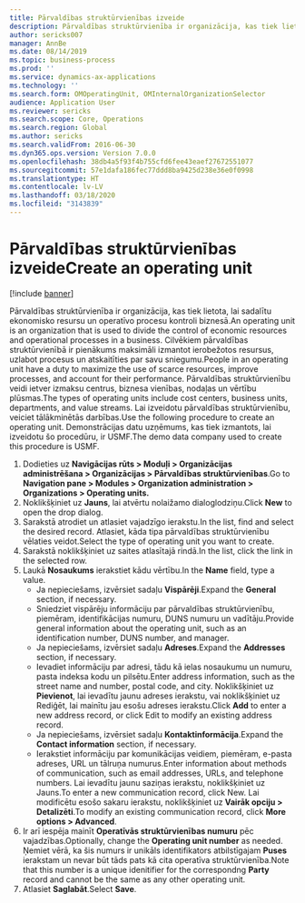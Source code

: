 ```yaml
---
title: Pārvaldības struktūrvienības izveide
description: Pārvaldības struktūrvienība ir organizācija, kas tiek lietota, lai sadalītu ekonomisko resursu un operatīvo procesu kontroli biznesā.
author: sericks007
manager: AnnBe
ms.date: 08/14/2019
ms.topic: business-process
ms.prod: ''
ms.service: dynamics-ax-applications
ms.technology: ''
ms.search.form: OMOperatingUnit, OMInternalOrganizationSelector
audience: Application User
ms.reviewer: sericks
ms.search.scope: Core, Operations
ms.search.region: Global
ms.author: sericks
ms.search.validFrom: 2016-06-30
ms.dyn365.ops.version: Version 7.0.0
ms.openlocfilehash: 38db4a5f93f4b755cfd6fee43eaef27672551077
ms.sourcegitcommit: 57e1dafa186fec77ddd8ba9425d238e36e0f0998
ms.translationtype: HT
ms.contentlocale: lv-LV
ms.lasthandoff: 03/18/2020
ms.locfileid: "3143839"
---
```

# <a name="create-an-operating-unit"></a><span data-ttu-id="bbc0a-103">Pārvaldības struktūrvienības izveide</span><span class="sxs-lookup"><span data-stu-id="bbc0a-103">Create an operating unit</span></span>

[!include [banner](../../includes/banner.md)]

<span data-ttu-id="bbc0a-104">Pārvaldības struktūrvienība ir organizācija, kas tiek lietota, lai sadalītu ekonomisko resursu un operatīvo procesu kontroli biznesā.</span><span class="sxs-lookup"><span data-stu-id="bbc0a-104">An operating unit is an organization that is used to divide the control of economic resources and operational processes in a business.</span></span> <span data-ttu-id="bbc0a-105">Cilvēkiem pārvaldības struktūrvienībā ir pienākums maksimāli izmantot ierobežotos resursus, uzlabot procesus un atskaitīties par savu sniegumu.</span><span class="sxs-lookup"><span data-stu-id="bbc0a-105">People in an operating unit have a duty to maximize the use of scarce resources, improve processes, and account for their performance.</span></span> <span data-ttu-id="bbc0a-106">Pārvaldības struktūrvienību veidi ietver izmaksu centrus, biznesa vienības, nodaļas un vērtību plūsmas.</span><span class="sxs-lookup"><span data-stu-id="bbc0a-106">The types of operating units include cost centers, business units, departments, and value streams.</span></span> <span data-ttu-id="bbc0a-107">Lai izveidotu pārvaldības struktūrvienību, veiciet tālākminētās darbības.</span><span class="sxs-lookup"><span data-stu-id="bbc0a-107">Use the following procedure to create an operating unit.</span></span> <span data-ttu-id="bbc0a-108">Demonstrācijas datu uzņēmums, kas tiek izmantots, lai izveidotu šo procedūru, ir USMF.</span><span class="sxs-lookup"><span data-stu-id="bbc0a-108">The demo data company used to create this procedure is USMF.</span></span>

1. <span data-ttu-id="bbc0a-109">Dodieties uz **Navigācijas rūts > Moduļi > Organizācijas administrēšana > Organizācijas > Pārvaldības struktūrvienības**.</span><span class="sxs-lookup"><span data-stu-id="bbc0a-109">Go to **Navigation pane > Modules > Organization administration > Organizations > Operating units.**</span></span>
2. <span data-ttu-id="bbc0a-110">Noklikšķiniet uz **Jauns**, lai atvērtu nolaižamo dialoglodziņu.</span><span class="sxs-lookup"><span data-stu-id="bbc0a-110">Click **New** to open the drop dialog.</span></span>
3. <span data-ttu-id="bbc0a-111">Sarakstā atrodiet un atlasiet vajadzīgo ierakstu.</span><span class="sxs-lookup"><span data-stu-id="bbc0a-111">In the list, find and select the desired record.</span></span> <span data-ttu-id="bbc0a-112">Atlasiet, kāda tipa pārvaldības struktūrvienību vēlaties veidot.</span><span class="sxs-lookup"><span data-stu-id="bbc0a-112">Select the type of operating unit you want to create.</span></span>  
4. <span data-ttu-id="bbc0a-113">Sarakstā noklikšķiniet uz saites atlasītajā rindā.</span><span class="sxs-lookup"><span data-stu-id="bbc0a-113">In the list, click the link in the selected row.</span></span>
5. <span data-ttu-id="bbc0a-114">Laukā **Nosaukums** ierakstiet kādu vērtību.</span><span class="sxs-lookup"><span data-stu-id="bbc0a-114">In the **Name** field, type a value.</span></span>
    + <span data-ttu-id="bbc0a-115">Ja nepieciešams, izvērsiet sadaļu **Vispārēji**.</span><span class="sxs-lookup"><span data-stu-id="bbc0a-115">Expand the **General** section, if necessary.</span></span>  
    + <span data-ttu-id="bbc0a-116">Sniedziet vispārēju informāciju par pārvaldības struktūrvienību, piemēram, identifikācijas numuru, DUNS numuru un vadītāju.</span><span class="sxs-lookup"><span data-stu-id="bbc0a-116">Provide general information about the operating unit, such as an identification number, DUNS number, and manager.</span></span>    
    + <span data-ttu-id="bbc0a-117">Ja nepieciešams, izvērsiet sadaļu **Adreses**.</span><span class="sxs-lookup"><span data-stu-id="bbc0a-117">Expand the **Addresses** section, if necessary.</span></span>  
    + <span data-ttu-id="bbc0a-118">Ievadiet informāciju par adresi, tādu kā ielas nosaukumu un numuru, pasta indeksa kodu un pilsētu.</span><span class="sxs-lookup"><span data-stu-id="bbc0a-118">Enter address information, such as the street name and number, postal code, and city.</span></span> <span data-ttu-id="bbc0a-119">Noklikšķiniet uz **Pievienot**, lai ievadītu jaunu adreses ierakstu, vai noklikšķiniet uz Rediģēt, lai mainītu jau esošu adreses ierakstu.</span><span class="sxs-lookup"><span data-stu-id="bbc0a-119">Click **Add** to enter a new address record, or click Edit to modify an existing address record.</span></span>   
    + <span data-ttu-id="bbc0a-120">Ja nepieciešams, izvērsiet sadaļu **Kontaktinformācija**.</span><span class="sxs-lookup"><span data-stu-id="bbc0a-120">Expand the **Contact information** section, if necessary.</span></span>  
    + <span data-ttu-id="bbc0a-121">Ierakstiet informāciju par komunikācijas veidiem, piemēram, e-pasta adreses, URL un tālruņa numurus.</span><span class="sxs-lookup"><span data-stu-id="bbc0a-121">Enter information about methods of communication, such as email addresses, URLs, and telephone numbers.</span></span> <span data-ttu-id="bbc0a-122">Lai ievadītu jaunu saziņas ierakstu, noklikšķiniet uz Jauns.</span><span class="sxs-lookup"><span data-stu-id="bbc0a-122">To enter a new communication record, click New.</span></span> <span data-ttu-id="bbc0a-123">Lai modificētu esošo sakaru ierakstu, noklikšķiniet uz **Vairāk opciju > Detalizēti**.</span><span class="sxs-lookup"><span data-stu-id="bbc0a-123">To modify an existing communication record, click **More options > Advanced**.</span></span>   
6. <span data-ttu-id="bbc0a-124">Ir arī iespēja mainīt **Operatīvās struktūrvienības numuru** pēc vajadzības.</span><span class="sxs-lookup"><span data-stu-id="bbc0a-124">Optionally, change the **Operating unit number** as needed.</span></span> <span data-ttu-id="bbc0a-125">Ņemiet vērā, ka šis numurs ir unikāls identifikators atbilstīgajam **Puses** ierakstam un nevar būt tāds pats kā cita operatīva struktūrvienība.</span><span class="sxs-lookup"><span data-stu-id="bbc0a-125">Note that this number is a unique idenitifier for the correspondng **Party** record and cannot be the same as any other operating unit.</span></span>
7. <span data-ttu-id="bbc0a-126">Atlasiet **Saglabāt**.</span><span class="sxs-lookup"><span data-stu-id="bbc0a-126">Select **Save**.</span></span>
